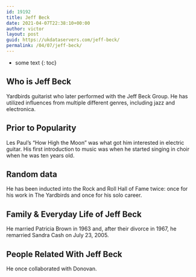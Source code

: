 ```yaml
---
id: 19192
title: Jeff Beck
date: 2021-04-07T22:38:10+00:00
author: victor
layout: post
guid: https://ukdataservers.com/jeff-beck/
permalink: /04/07/jeff-beck/
---
```


* some text
{: toc}


## Who is Jeff Beck



Yardbirds guitarist who later performed with the Jeff Beck Group. He has utilized influences from multiple different genres, including jazz and electronica.

                
                
                
## Prior to Popularity



Les Paul&#8217;s &#8220;How High the Moon&#8221; was what got him interested in electric guitar. His first introduction to music was when he started singing in choir when he was ten years old.

                
                
                
## Random data



He has been inducted into the Rock and Roll Hall of Fame twice: once for his work in The Yardbirds and once for his solo career.

                
                
                
## Family & Everyday Life of Jeff Beck



He married Patricia Brown in 1963 and, after their divorce in 1967, he remarried Sandra Cash on July 23, 2005.

                
                
                
## People Related With Jeff Beck



He once collaborated with Donovan.

                
              
            
          
          
          